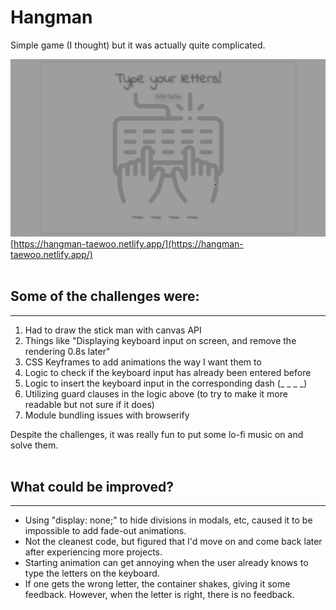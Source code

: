 # Hangman

Simple game (I thought) but it was actually quite complicated.

<!-- ## Preview

--- -->

![Preview image of the hangman game](src/img/preview.gif)
\
[https://hangman-taewoo.netlify.app/](https://hangman-taewoo.netlify.app/)
<br>
<br>

## Some of the challenges were:

---

1. Had to draw the stick man with canvas API
2. Things like "Displaying keyboard input on screen, and remove the rendering 0.8s later"
3. CSS Keyframes to add animations the way I want them to
4. Logic to check if the keyboard input has already been entered before
5. Logic to insert the keyboard input in the corresponding dash (\_ \_ \_ \_)
6. Utilizing guard clauses in the logic above (to try to make it more readable but not sure if it does)
7. Module bundling issues with browserify

Despite the challenges, it was really fun to put some lo-fi music on and solve them.
\
&nbsp;

## What could be improved?

---

- Using "display: none;" to hide divisions in modals, etc, caused it to be impossible to add fade-out animations.
- Not the cleanest code, but figured that I'd move on and come back later after experiencing more projects.
- Starting animation can get annoying when the user already knows to type the letters on the keyboard.
- If one gets the wrong letter, the container shakes, giving it some feedback. However, when the letter is right, there is no feedback.

&nbsp;
